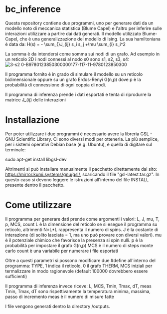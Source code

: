 # bc_inference

Questa repository contiene due programmi,
uno per generare dati da un modello noto di meccanica statistica (Blume Capel) e l'altro per inferire sulle interazioni utilizzare a partire dai dati generati.
Il modello utilizzato Blume-Capel, che è una generalizzazione del modello di Ising. La sua hamiltoniana è data da:
H(s) = - \sum_{<ij>}J_{ij} s_i s_j +\mu \sum_{i} s_i^2

La somma <ij> è  da intendersi come somma sui nodi di un grafo. Ad esempio in un reticolo 2D i nodi connessi al nodo s0 sono s1, s2, s3, s4:
![3-s2 0-B9780123850300000177-f17-11-9780123850300](https://user-images.githubusercontent.com/86679938/235530157-4250a70b-30cb-4770-80b2-85e77162eedb.jpg)

Il programma fornito è in grado di simulare il modello su un reticolo bidimensionale oppure su un grafo Erdos-Renyi G(n,p) dove p è la probabilità di connessione di ogni coppia di nodi.

Il programma di inferenza prende i dati esportati e tenta di riprodurre la matrice J_{ij} delle interazioni

# Installazione
Per poter utilizzare i due programmi è necessario avere la libreria GSL - GNU Scientific Library.
Ci sono diversi modi per ottenerla. La più semplice, per i sistemi operativi Debian base (e.g. Ubuntu), è quella di digitare sul terminale:

sudo apt-get install libgsl-dev

Altrimenti si può installare manualmente il pacchetto direttamente dal sito: https://mirror.kumi.systems/gnu/gsl/, scaricando il file "gsl-latest.tar.gz".
In questo caso si devono leggere le istruzioni all'interno del file INSTALL presente dentro il pacchetto.

# Come utilizzare
Il programma per generare dati prende come argomenti i valori: L, J, mu, T, p, MCS, count
L è la dimensione del reticolo se si esegue il programma su reticolo, altrimenti N=L*L rappresenta il numero di spins.
J è la costante di interazione (di solito lasciata = 1, ma uno può provare con diversi valori).
mu è il potenziale chimico che favorisce la presenza si spin nulli.
p è la probabilità per impostare il grafo G(n,p)
MCS è il numero di steps monte carlo 
count è una variabile per numerare i file esportati

Oltre a questi parametri si possono modificare due #define all'interno del programma:
TYPE, 1 indica il reticolo, 0 il grafo
THERM, MCS iniziali per termalizzare in modo ragionevole (default 100000 dovrebbero essere sufficienti)

Il programma di inferenza invece riceve: L, MCS, Tmin, Tmax, dT, meas
Tmin, Tmax, dT sono rispettivamente la temperatura minima, massima, passo di incremento
meas è il numero di misure fatte

I file vengono generati dentro la directory /outputs.

